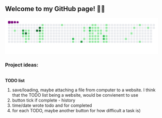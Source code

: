 ## Welcome to my GitHub page! 👋😎

![snake gif](https://github.com/mattrich98/mattrich98/blob/output/github-contribution-grid-snake.gif)

<h3>Project ideas:</h3>
<br>
<strong>TODO list</strong>
<ol>
  <li>save/loading, maybe attaching a file from computer to a website. I think that the TODO list being a website, would be convienent to use</li> 
  <li>button tick if complete - history</li>
  <li>time/date wrote todo and for completed </li>
  <li>for each TODO, maybe another button for how difficult a task is)</li>
</ol>
